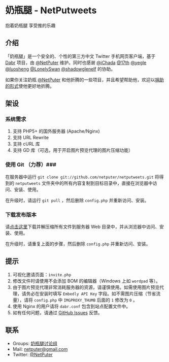 奶瓶腿 - NetPutweets
====================
抱着奶瓶腿 享受推的乐趣

介绍
----

「奶瓶腿」是一个安全的、个性的第三方中文 Twitter 手机网页客户端，基于 [Dabr](http://code.google.com/p/dabr) 项目，由 [@NetPuter](https://twitter.com/NetPuter) 维护。同时也感谢 [@iChada](https://twitter.com/iChada) [@17th](https://twitter.com/17th) [@yegle](https://twitter.com/yegle) [@luosheng](https://twitter.com/luosheng) [@LonelySwan](https://twitter.com/LonelySwan) [@shadowglenelf](https://twitter.com/shadowglenelf) 的协助。

如果你关注奶瓶 [@NetPuter](https://twitter.com/NetPuter) 和他折腾的一些项目，并且希望帮助他，欢迎以[捐助的形式](http://netputer.me/donate/)使他更好地折腾。

架设
----

### 系统需求 ###

1. 支持 PHP5+ 的国外服务器 (Apache/Nginx)
2. 支持 URL Rewrite
3. 支持 cURL 库
4. 支持 GD 库（可选，用于开启图片预览代理的图片压缩功能）

### 使用 Git （力荐）###

在服务器中运行 `git clone git://github.com/netputer/netputweets.git` 将得到的 `netputweets` 文件夹中的所有内容复制到目标目录中，直接在浏览器中访问、安装、使用。

在升级时，请运行 `git pull` ，然后删除 `config.php` 并重新访问、安装。

### 下载发布版本 ###

请[点击这里](https://github.com/netputer/netputweets/archives/master)下载并解压缩所有文件到服务器 Web 目录中，并从浏览器中访问、安装、使用。

在升级时，请重复上面的步骤，然后删除 `config.php` 并重新访问、安装。

提示
----

1. 可视化邀请页面：`invite.php`
2. 修改文件时请使用不会添加 BOM 的编辑器（Windows 上如 `wordpad` 等）。
3. 由于图片预览代理非常消耗服务器的资源，请谨慎使用。如需使用图片预览代理，请务必在安装时填写 `Embedly API Key` 字段。如不需图片压缩（节省流量），请将 `config.php` 中 `IMGPROXY_THUMB` 后面的 `1` 修改为 `0` 。
4. 使用 Nginx 的用户请将 `dabr.conf` 包含到站点配置文件中。
5. 如有任何问题，请通过 [GitHub Issues](https://github.com/netputer/netputweets/issues) 反馈。

联系
----

* Groups: [奶瓶腿讨论组](https://groups.google.com/group/netputweets?hl=zh-CN)
* Mail: <netputer@gmail.com>
* Twitter: [@NetPuter](https://twitter.com/NetPuter)
